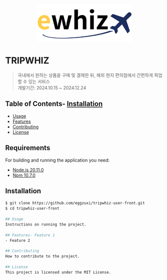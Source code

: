<div align="center">
    <img src="./ewhiz.png" width="300px" alt="Ewhiz Logo">
</div>

# TRIPWHIZ
> 국내에서 원하는 상품을 구매 및 결제한 뒤, 해외 현지 편의점에서 간편하게 픽업할 수 있는 서비스   
> 개발기간: 2024.10.15 ~ 2024.12.24

## Table of Contents- [Installation](#installation)
- [Usage](#usage)
- [Features](#features)
- [Contributing](#contributing)
- [License](#license)

## Requirements
For building and running the application you need:
- [Node.js 20.11.0](https://nodejs.org/)
- [Npm 10.7.0](https://www.npmjs.com/)

## Installation
```bash
$ git clone https://github.com/eggzuxi/tripwhiz-user-front.git
$ cd tripwhiz-user-front

## Usage
Instructions on running the project.

## Features- Feature 1
- Feature 2

## Contributing
How to contribute to the project.

## License
This project is licensed under the MIT License.
